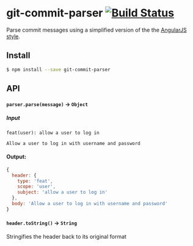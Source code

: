 git-commit-parser [![Build Status](https://travis-ci.org/bendrucker/git-commit-parser.svg?branch=master)](https://travis-ci.org/bendrucker/git-commit-parser)
=================

Parse commit messages using a simplified version of the the [AngularJS style](https://docs.google.com/document/d/1QrDFcIiPjSLDn3EL15IJygNPiHORgU1_OOAqWjiDU5Y/edit#).

## Install

```bash
$ npm install --save git-commit-parser
```

## API

#### `parser.parse(message)` -> `Object`

##### Input
```
feat(user): allow a user to log in

Allow a user to log in with username and password
```

#### Output:
```js
{
  header: {
    type: 'feat',
    scope: 'user',
    subject: 'allow a user to log in'
  },
  body: 'Allow a user to log in with username and password'
}
```

#### `header.toString()` -> `String`

Stringifies the header back to its original format
